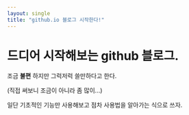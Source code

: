 ```yaml
---
layout: single
title: "github.io 블로그 시작한다!"
---
```


# 드디어 시작해보는 github 블로그.

조금 **불편** 하지만 그럭저럭 쓸만하다고 한다.

(직접 써보니 조금이 아니라 좀 많이...)

일단 기초적인 기능만 사용해보고 점차 사용법을 알아가는 식으로 쓰자.
